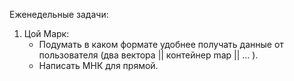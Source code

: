 Еженедельные задачи:

1. Цой Марк:
   * Подумать в каком формате удобнее получать данные от пользователя (два вектора || контейнер map || ... ).
   * Написать МНК для прямой.